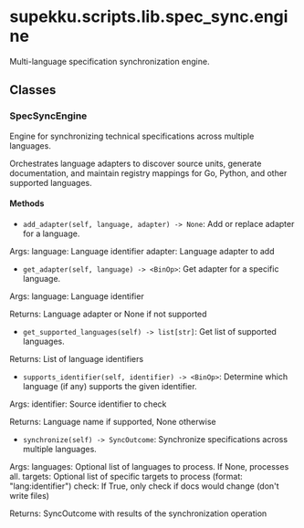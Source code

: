 # supekku.scripts.lib.spec_sync.engine

Multi-language specification synchronization engine.

## Classes

### SpecSyncEngine

Engine for synchronizing technical specifications across multiple languages.

Orchestrates language adapters to discover source units, generate documentation,
and maintain registry mappings for Go, Python, and other supported languages.

#### Methods

- `add_adapter(self, language, adapter) -> None`: Add or replace adapter for a language.

Args:
    language: Language identifier
    adapter: Language adapter to add
- `get_adapter(self, language) -> <BinOp>`: Get adapter for a specific language.

Args:
    language: Language identifier

Returns:
    Language adapter or None if not supported
- `get_supported_languages(self) -> list[str]`: Get list of supported languages.

Returns:
    List of language identifiers
- `supports_identifier(self, identifier) -> <BinOp>`: Determine which language (if any) supports the given identifier.

Args:
    identifier: Source identifier to check

Returns:
    Language name if supported, None otherwise
- `synchronize(self) -> SyncOutcome`: Synchronize specifications across multiple languages.

Args:
    languages: Optional list of languages to process. If None,
        processes all.
    targets: Optional list of specific targets to process
        (format: "lang:identifier")
    check: If True, only check if docs would change (don't write
        files)

Returns:
    SyncOutcome with results of the synchronization operation
